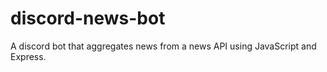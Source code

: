 # discord-news-bot
A discord bot that aggregates news from a news API using JavaScript and Express.
